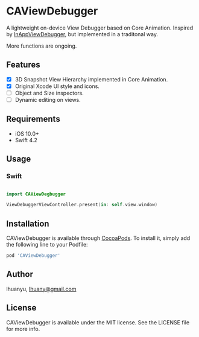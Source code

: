 # CAViewDebugger

A lightweight on-device View Debugger based on Core Animation. Inspired by [InAppViewDebugger](https://github.com/indragiek/InAppViewDebugger), but implemented in a traditonal way.

More functions are ongoing.

## Features

- [x] 3D Snapshot View Hierarchy implemented in Core Animation.
- [x] Original Xcode UI style and icons.
- [ ] Object and Size inspectors.
- [ ] Dynamic editing on views.

## Requirements

- iOS 10.0+
- Swift 4.2

## Usage

### Swift

```swift

import CAViewDegbugger

ViewDebuggerViewController.present(in: self.view.window)

```

## Installation

CAViewDebugger is available through [CocoaPods](https://cocoapods.org). To install
it, simply add the following line to your Podfile:

```ruby
pod 'CAViewDebugger'
```

## Author

lhuanyu, lhuany@gmail.com

## License

CAViewDebugger is available under the MIT license. See the LICENSE file for more info.
